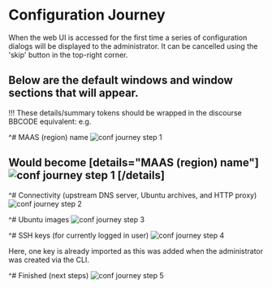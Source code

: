 # Configuration Journey 

When the web UI is accessed for the first time a series of configuration
dialogs will be displayed to the administrator. It can be cancelled using the
'skip' button in the top-right corner.

Below are the default windows and window sections that will appear.
---
!!! These details/summary tokens should be wrapped in the discourse BBCODE equivalent:
e.g.

^# MAAS (region) name
   ![conf journey step 1][conf-journey-step-1]
   
Would become 
[details="MAAS (region) name"]
   ![conf journey step 1][conf-journey-step-1]
[/details]
---

^# Connectivity (upstream DNS server, Ubuntu archives, and HTTP proxy)
   ![conf journey step 2][conf-journey-step-2]

^# Ubuntu images
   ![conf journey step 3][conf-journey-step-3]

^# SSH keys (for currently logged in user)
   ![conf journey step 4][conf-journey-step-4]

   Here, one key is already imported as this was added when the administrator
   was created via the CLI.

^# Finished (next steps)
   ![conf journey step 5][conf-journey-step-5]


<!-- LINKS -->

[conf-journey-step-1]: ../media/installconfig-webui-conf-journey__region-name.png
[conf-journey-step-2]: ../media/installconfig-webui-conf-journey__connectivity.png
[conf-journey-step-3]: ../media/installconfig-webui-conf-journey__2.3_ubuntu-images.png
[conf-journey-step-4]: ../media/installconfig-webui-conf-journey__2.3_ssh-keys.png
[conf-journey-step-5]: ../media/installconfig-webui-conf-journey__2.3_successfully-setup.png
